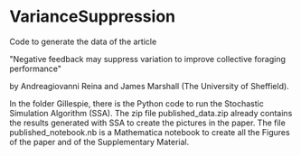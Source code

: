 # VarianceSuppression
Code to generate the data of the article

"Negative feedback may suppress variation to improve collective foraging performance"

by Andreagiovanni Reina and James Marshall
(The University of Sheffield).

In the folder Gillespie, there is the Python code to run the Stochastic Simulation Algorithm (SSA). The zip file published_data.zip already contains the results generated with SSA to create the pictures in the paper. The file published_notebook.nb is a Mathematica notebook to create all the Figures of the paper and of the Supplementary Material.

